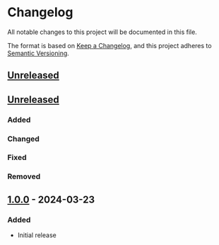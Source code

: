# Changelog
All notable changes to this project will be documented in this file.

The format is based on [Keep a Changelog](https://keepachangelog.com/en/1.0.0/),
and this project adheres to [Semantic Versioning](https://semver.org/spec/v2.0.0.html).

## [Unreleased]
## [Unreleased]
### Added
### Changed
### Fixed
### Removed

## [1.0.0] - 2024-03-23
### Added
- Initial release

[Unreleased]: https://github.com/pboling/spyke-connection_lambda/v1.0.0...HEAD
[1.0.0]: https://github.com/pboling/spyke-connection_lambda/compare/53dee360b49a8d8cf70535220c1793b312fa538d...v1.0.0
